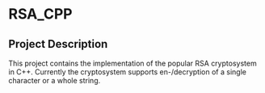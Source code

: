 # RSA_CPP

## Project Description
This project contains the implementation of the popular RSA cryptosystem in C++.
Currently the cryptosystem supports en-/decryption of a single character or a whole string.
